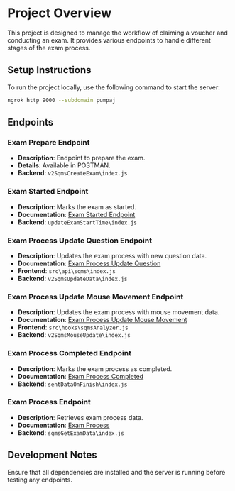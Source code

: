 # Project Overview

This project is designed to manage the workflow of claiming a voucher and conducting an exam. It provides various endpoints to handle different stages of the exam process.

## Setup Instructions

To run the project locally, use the following command to start the server:

```bash
ngrok http 9000 --subdomain pumpaj
```

## Endpoints

### Exam Prepare Endpoint
- **Description**: Endpoint to prepare the exam.
- **Details**: Available in POSTMAN.
- **Backend**: `v2SqmsCreateExam\index.js`

### Exam Started Endpoint
- **Description**: Marks the exam as started.
- **Documentation**: [Exam Started Endpoint](https://m-itsm.atlassian.net/wiki/spaces/EDUMSAGILE/pages/3783819291/Workflow+of+claiming+a+Voucher+and+doing+an+Exam#Exam-started-Endpoint)
- **Backend**: `updateExamStartTime\index.js`

### Exam Process Update Question Endpoint
- **Description**: Updates the exam process with new question data.
- **Documentation**: [Exam Process Update Question](https://m-itsm.atlassian.net/wiki/spaces/EDUMSAGILE/pages/3783819291/Workflow+of+claiming+a+Voucher+and+doing+an+Exam#Exam-Process-Update-Question-Endpoint)
- **Frontend**: `src\api\sqms\index.js`
- **Backend**: `v2SqmsUpdateData\index.js`

### Exam Process Update Mouse Movement Endpoint
- **Description**: Updates the exam process with mouse movement data.
- **Documentation**: [Exam Process Update Mouse Movement](https://m-itsm.atlassian.net/wiki/spaces/EDUMSAGILE/pages/3783819291/Workflow+of+claiming+a+Voucher+and+doing+an+Exam#Exam-Process-Update-mouse_movment-Endpoint)
- **Frontend**: `src\hooks\sqmsAnalyzer.js`
- **Backend**: `v2SqmsMouseUpdate\index.js`

### Exam Process Completed Endpoint
- **Description**: Marks the exam process as completed.
- **Documentation**: [Exam Process Completed](https://m-itsm.atlassian.net/wiki/spaces/EDUMSAGILE/pages/3783819291/Workflow+of+claiming+a+Voucher+and+doing+an+Exam#Exam-Process-Completed-Endpoint)
- **Backend**: `sentDataOnFinish\index.js`

### Exam Process Endpoint
- **Description**: Retrieves exam process data.
- **Documentation**: [Exam Process](https://m-itsm.atlassian.net/wiki/spaces/EDUMSAGILE/pages/3783819291/Workflow+of+claiming+a+Voucher+and+doing+an+Exam#Exam-Process--Endpoint)
- **Backend**: `sqmsGetExamData\index.js`

## Development Notes

Ensure that all dependencies are installed and the server is running before testing any endpoints.
